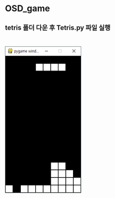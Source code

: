 # OSD_game  

## tetris 폴더 다운 후 Tetris.py 파일 실행
<br>  

![](https://github.com/alchon/OSD_game/blob/master/pictures/skel.PNG?raw=true)
